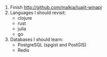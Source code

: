 1. Finish http://github.com/malkia/luajit-winapi
2. Languages I should revisit:
   - clojure
   - rust
   - julia
   - go
3. Databases I should learn:
   - PostgreSQL (spgist and PostGIS)
   - Redis
